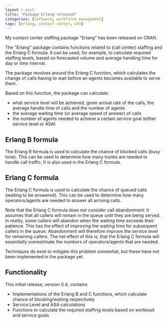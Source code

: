 ```yaml
---
layout : post
title: "Package Erlang released"
categories: [software, workforce management]
tags: [erlang, contact center, wfm]
---
```


My contact center staffing package "Erlang" has been released on CRAN. 

The "Erlang" package contains functions related to (call center) staffing and the Erlang C formula. It can be used, for example, to calculate required staffing levels, based on forecasted volume and average handling time for day or time interval.

The package revolves around the Erlang C function, which calculates the change of calls having to wait before an agents becomes available to serve them. 

<!--more-->

Based on this function, the package can calculate:

- what service level will be achieved, given arrival rate of the calls, the average handle time of calls and the number of agents
- the average waiting time (or average speed of answer) of calls
- the number of agents needed to achieve a certain service goal (either service level or ASA)

## Erlang B formula
The Erlang B formula is used to calculate the chance of blocked calls (busy tone). This can be used to determine how many trunks are needed to handle call traffic. It is also used in the Erlang C formula.

## Erlang C formula
The Erlang C formula is used to calculate the chance of queued calls (waiting to be answered). This can be used to determine how many operators/agents are needed to answer all arriving calls. 

Note that the Erlang C formula does not consider call abandonment: it assumes that all callers will remain in the queue until they are being served. In reality, some callers will abandon when the waiting time exceeds their patience. This has the effect of improving the waiting time for subsequent callers in the queue. Abandonment will therefore improve the service level for remaining callers. The net effect of this is, that the Erlang C formula will essentially overestimate the numbers of operators/agents that are needed.

Techniques do exist to mitigate this problem somewhat, but these have not been implemented in the package yet. 

## Functionality

This initial release, version 0.4, contains

- Implementations of the Erlang B and C functions, which calculate chance of blocking/waiting respectively
- Service Level and ASA calculations
- Functions to calculate the required staffing levels based on workload and service goals
